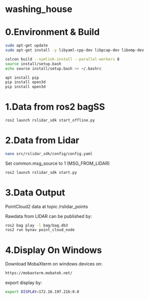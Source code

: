 # washing_house

# 0.Environment & Build

```sh
sudo apt-get update
sudo apt-get install -y libyaml-cpp-dev libpcap-dev libomp-dev
```

```sh
colcon build --symlink-install --parallel-workers 8
source install/setup.bash
echo source install/setup.bash >> ~/.bashrc
```

```sh
apt install pip
pip install open3d
pip install open3d
```

# 1.Data from ros2 bagSS

```sh
ros2 launch rslidar_sdk start_offline.py
```

# 2.Data from Lidar

```sh
nano src/rslidar_sdk/config/config.yaml
```

Set common.msg_source to 1 (MSG_FROM_LIDAR)

```sh
ros2 launch rslidar_sdk start.py
```

# 3.Data Output

PointCloud2 data at topic /rslidar_points

Rawdata from LIDAR can be published by:

```sh
ros2 bag play -l bag/bag.db3
ros2 run bynav point_cloud_node
```

# 4.Display On Windows

Download MobaXterm on windows devices on:

```sh
https://mobaxterm.mobatek.net/
```

export display by:

```sh
export DISPLAY=172.16.197.216:0.0 
```